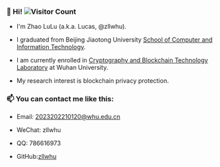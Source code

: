 ### 👋 Hi! ![Visitor Count](https://profile-counter.glitch.me/zllwhu/count.svg)

- I'm Zhao LuLu (a.k.a. Lucas, @zllwhu).

- I graduated from Beijing Jiaotong University [School of Computer and Information Technology](https://scit.bjtu.edu.cn).

- I am currently enrolled in [Cryptography and Blockchain Technology Laboratory](http://blockchain.whu.edu.cn) at Wuhan University.

- My research interest is blockchain privacy protection.

### 📫 You can contact me like this:

- Email: [2023202210120@whu.edu.cn](2023202210120@whu.edu.cn)

- WeChat: zllwhu

- QQ: 786616973

- GitHub:[zllwhu](https://github.com/zllwhu)

<!--
**zllwhu/zllwhu** is a ✨ _special_ ✨ repository because its `README.md` (this file) appears on your GitHub profile.

Here are some ideas to get you started:

- 🔭 I’m currently working on ...
- 🌱 I’m currently learning ...
- 👯 I’m looking to collaborate on ...
- 🤔 I’m looking for help with ...
- 💬 Ask me about ...
- 📫 How to reach me: ...
- 😄 Pronouns: ...
- ⚡ Fun fact: ...
-->
